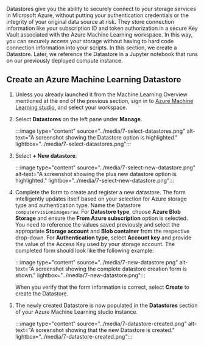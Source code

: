 Datastores give you the ability to securely connect to your storage services in Microsoft Azure, without putting your authentication credentials or the integrity of your original data source at risk. They store connection information like your subscription ID and token authorization in a secure Key Vault associated with the Azure Machine Learning workspace. In this way, you can securely access your storage without having to hard code connection information into your scripts. In this section, we create a Datastore. Later, we reference the Datastore in a Jupyter notebook that runs on our previously deployed compute instance.

## Create an Azure Machine Learning Datastore

1. Unless you already launched it from the Machine Learning Overview mentioned at the end of the previous section, sign in to [Azure Machine Learning studio](https://ml.azure.com/), and select your workspace.

1. Select **Datastores** on the left pane under **Manage**.

    :::image type="content" source="../media/7-select-datastores.png" alt-text="A screenshot showing the Datastore option is highlighted." lightbox="../media/7-select-datastores.png":::  

1. Select **+ New datastore**.

    :::image type="content" source="../media/7-select-new-datastore.png" alt-text="A screenshot showing the plus new datastore option is highlighted." lightbox="../media/7-select-new-datastore.png":::  

1. Complete the form to create and register a new datastore. The form intelligently updates itself based on your selection for Azure storage type and authentication type. Name the Datastore `computervisionimagesraw`. For **Datastore type**, choose **Azure Blob Storage** and ensure the **From Azure subscription** option is selected. You need to reference the values saved previously and select the appropriate **Storage account** and **Blob container** from the respective drop-down. For **Authentication type**, select **Account key** and provide the value of the Access Key used by your storage account. The completed form should look like the following example:

    :::image type="content" source="../media/7-new-datastore.png" alt-text="A screenshot showing the complete datastore creation form is shown." lightbox="../media/7-new-datastore.png":::   

    When you verify that the form information is correct, select **Create** to create the Datastore.

1. The newly created Datastore is now populated in the **Datastores** section of your Azure Machine Learning studio instance.

    :::image type="content" source="../media/7-datastore-created.png" alt-text="A screenshot showing that the new Datastore is created." lightbox="../media/7-datastore-created.png"::: 
